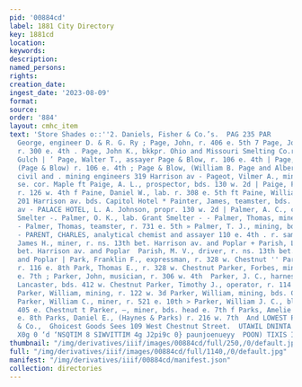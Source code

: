 ```yaml
---
pid: '00884cd'
label: 1881 City Directory
key: 1881cd
location: 
keywords: 
description: 
named_persons: 
rights: 
creation_date: 
ingest_date: '2023-08-09'
format: 
source: 
order: '884'
layout: cmhc_item
text: 'Store Shades o::''2. Daniels, Fisher & Co.’s.  PAG 235 PAR         : Page,
  George, engineer D. & R. G. Ry ; Page, John, r. 406 e. 5th 7 Page, John J., mining,
  r. 300 e. 4th . Page, John K., bkkpr. Ohio and Missouri Smelting Co.r. Big % Evans
  Gulch | ’ Page, Walter T., assayer Page & Blow, r. 106 e. 4th | Page, William B.,
  (Page & Blow) r. 106 e. 4th ; Page & Blow, (William B. Page and Albert A. Blow)
  civil and . mining engineers 319 Harrison av - Pageot, Vilmer A., miner, r. 6th
  se. cor. Maple ft Paige, A. L., prospector, bds. 130 w. 2d | Paige, Frankie Miss,
  r. 126 w. 4th f Paine, Daniel W., lab. r. 308 e. 5th ft Paine, William B., saloon
  201 Harrison av. bds. Capitol Hotel * Painter, James, teamster, bds. 117 n. Leiter
  av - PALACE HOTEL, L. A. Johnson, propr. 130 w. 2d | Palmer, A. C., carpenter Grant
  Smelter -. Palmer, O. K., lab. Grant Smelter - - Palmer, Thomas, miner, r. Delmonico
  - Palmer, Thomas, teamster, r. 731 e. 5th » Palmer, T. J., mining, bds. 132 e. Chestnut
  - PARENT, CHARLES, analytical chemist and assayer 110 e. 4th . r. same | Parish,
  James H., miner, r. ns. 13th bet. Harrison av. and Poplar + Parish, L., r. ns. 13th
  bet. Harrison av. and Poplar  Parish, M. V., driver, r. ns. 13th bet. Harrison av.
  and Poplar | Park, Franklin F., expressman, r. 328 w. Chestnut '' Park, M. T., carpenter,
  r. 116 e. 8th Park, Thomas E., r. 328 w. Chestnut Parker, Forbes, mining, r. 111
  e. 7th ; Parker, John, musician, r. 306 w. 4th  Parker, J. C., harnessmkr G. W.
  Lancaster, bds. 412 w. Chestnut Parker, Timothy J., operator, r. 114 Harrison av
  Parker, William, mining, r. 122 w. 3d Parker, William, mining, bds. Clarendon Hotel
  Parker, William C., miner, r. 521 e. 10th > Parker, William J. C., blksmith, r.
  405 e. Chestnut t Parker, —, miner, bds. head e. 7th f Parks, Amelie Mrs., r. 215
  e. 8th Parks, Daniel E., (Haynes & Parks) r. 216 w. 7th  And LOWEST PRICES at McMillen
  & Co.,  Ghoicest Goods Sees 109 West Chestnut Street.  UTAWIL DNINTA GNV ddan  “E9FT
  X0g 0 ‘d ‘NSQTIM 8 SIWVITTIM 4g J2pi9c 0} paunjoenueyy  POON) TIXIS ISEY SST '
thumbnail: "/img/derivatives/iiif/images/00884cd/full/250,/0/default.jpg"
full: "/img/derivatives/iiif/images/00884cd/full/1140,/0/default.jpg"
manifest: "/img/derivatives/iiif/00884cd/manifest.json"
collection: directories
---
```

